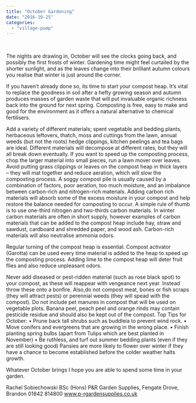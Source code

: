 ```yaml
---
title: "October Gardening"
date: "2016-10-25"
categories: 
  - "village-pump"
---
```


 

The nights are drawing in, October will see the clocks going back, and possibly the first frosts of winter. Gardening time might feel curtailed by the shorter sunlight, and as the leaves change into their brilliant autumn colours you realise that winter is just around the corner.

If you haven’t already done so, its time to start your compost heap. It’s vital to replace the goodness in soil after a hefty growing season and autumn produces masses of garden waste that will put invaluable organic richness back into the ground for next spring. Composting is free, easy to make and good for the environment as it offers a natural alternative to chemical fertilisers.

Add a variety of different materials; spent vegetable and bedding plants, herbaceous leftovers, thatch, moss and cuttings from the lawn, annual weeds (but not the roots) hedge clippings, kitchen peelings and tea bags are ideal. Different materials will decompose at different rates, but they will all break down eventually. If you want to speed up the composting process, chop the larger material into small pieces, run a lawn mover over leaves. Avoid putting grass clippings or leaves on the compost heap in thick layers – they will mat together and reduce aeration, which will slow the composting process. A soggy compost pile is usually caused by a combination of factors, poor aeration, too much moisture, and an imbalance between carbon-rich and nitrogen-rich materials. Adding carbon rich materials will absorb some of the excess moisture in your compost and help restore the balance needed for composting to occur. A simple rule of thumb is to use one-third nitrogen and two-thirds carbon materials. In winter carbon materials are often in short supply, however examples of carbon materials that can be added to the compost heap include hay, straw and sawdust, cardboard and shredded paper, and wood ash. Carbon-rich materials will also neutralise ammonia odors.

Regular turning of the compost heap is essential. Compost activator (Garotta) can be used every time material is added to the heap to speed up the composting process. Adding lime to the compost heap will deter fruit flies and also reduce unpleasant odors.

Never add diseased or pest-ridden material (such as rose black spot) to your compost, as these will reappear with vengeance next year. Instead throw these onto a bonfire. Also,do not compost meat, bones or fish scraps (they will attract pests) or perennial weeds (they will spead with the compost). Do not include pet manures in compost that will be used on vegetable plots. Banana peel, peach peel and orange rinds may contain pesticide residue and should also be kept out of the compost. Top Tips for October: • Prune back tall shrubs such as buddleia to prevent wind rock. • Move conifers and evergreens that are growing in the wrong place. • Finish planting spring bulbs (apart from Tulips which are best planted in November) • Be ruthless, and turf out summer bedding plants (even if they are still looking good) Pansies are more likely to flower over winter if they have a chance to become established before the colder weather halts growth.

Whatever October brings I hope you are able to spend some time in your garden.

Rachel Sobiechowski BSc (Hons) P&R Garden Supplies, Fengate Drove, Brandon 01842 814800 www.p-rgardensupplies.co.uk
